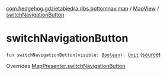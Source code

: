 [com.hedgehog.gdzietabiedra.ribs.bottomnav.map](../index.md) / [MapView](index.md) / [switchNavigationButton](./switch-navigation-button.md)

# switchNavigationButton

`fun switchNavigationButton(visible: `[`Boolean`](https://kotlinlang.org/api/latest/jvm/stdlib/kotlin/-boolean/index.html)`): `[`Unit`](https://kotlinlang.org/api/latest/jvm/stdlib/kotlin/-unit/index.html) [(source)](https://github.com/asvid/GdzieTaBiedra/tree/master/app/src/main/java/com/hedgehog/gdzietabiedra/ribs/bottomnav/map/MapView.kt#L39)

Overrides [MapPresenter.switchNavigationButton](../-map-interactor/-map-presenter/switch-navigation-button.md)

